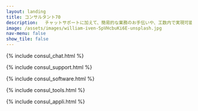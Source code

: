 ```yaml
---
layout: landing
title: コンサルタント70
description: 　チャットサポートに加えて、簡易的な業務のお手伝いや、工数内で実現可能な業務ツールなどを新規作成する作業も含みます。１ヶ月内に２人日の作業工数を確保します
image: /assets/images/william-iven-SpVHcbuKi6E-unsplash.jpg
nav-menu: false
show_tile: false
---
```


<div id="main" markdown="1">
<section id="one">

{% include consul_chat.html %}
</section>
<section id="two">

{% include consul_support.html %}

</section>
<section id="three">

{% include consul_software.html %}

</section>
<section id="four">

{% include consul_tools.html %}

</section>
<section id="five">

{% include consul_appli.html %}

</section>
</div>
